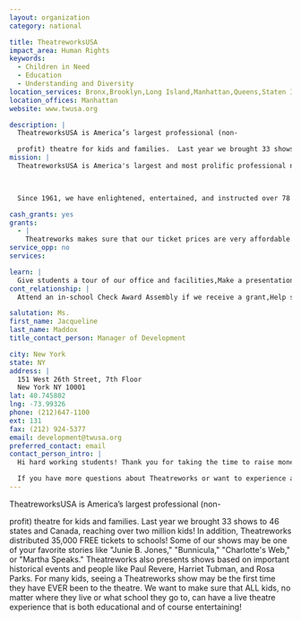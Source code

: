 ```yaml
---
layout: organization
category: national

title: TheatreworksUSA
impact_area: Human Rights
keywords: 
  - Children in Need
  - Education
  - Understanding and Diversity
location_services: Bronx,Brooklyn,Long Island,Manhattan,Queens,Staten Island,Greater New York,Outside NYC
location_offices: Manhattan
website: www.twusa.org

description: |
  TheatreworksUSA is America’s largest professional (non-

  profit) theatre for kids and families.  Last year we brought 33 shows to 46 states and Canada, reaching  over two million kids!  In addition, Theatreworks distributed 35,000 FREE tickets to schools!  Some of our shows may be one of your favorite stories like "Junie B. Jones," "Bunnicula," "Charlotte's Web," or "Martha Speaks." Theatreworks also presents shows based on important historical events and people like Paul Revere, Harriet Tubman, and Rosa Parks.  For many kids, seeing a Theatreworks show may be the first time they have EVER been to the theatre.  We want to make sure that ALL kids, no matter where they live or what school they go to, can have a live theatre experience that is both educational and of course entertaining!
mission: |
  TheatreworksUSA is America's largest and most prolific professional not-for-profit theatre for young and family audiences.

  

  Since 1961, we have enlightened, entertained, and instructed over 78 million people in 49 states and Canada.

cash_grants: yes
grants: 
  - |
    Theatreworks makes sure that our ticket prices are very affordable. However, there are still some schools and families that cannot afford tickets.  With your support, we can provide FREE tickets to kids both in NYC and around the country. It only costs $8.75 per ticket in NYC, so every penny really helps!  A grant of $875 will send 100 kids to the theatre!
service_opp: no
services: 

learn: |
  Give students a tour of our office and facilities,Make a presentation about our organization,Speak over the phone about our work
cont_relationship: |
  Attend an in-school Check Award Assembly if we receive a grant,Help students tell local newspapers and media about their grant and/or project with us,Collect pennies during the Penny Harvest next fall

salutation: Ms.
first_name: Jacqueline
last_name: Maddox
title_contact_person: Manager of Development

city: New York
state: NY
address: |
  151 West 26th Street, 7th Floor  
  New York NY 10001
lat: 40.745802
lng: -73.99326
phone: (212)647-1100
ext: 131
fax: (212) 924-5377
email: development@twusa.org
preferred_contact: email
contact_person_intro: |
  Hi hard working students! Thank you for taking the time to raise money for organizations and causes that really need your help.  When I was a student like you, I also loved to volunteer and help organizations that I felt passionate about. That is why I now work for TheatreworksUSA! I always loved theatre, working with kids, and supporting important causes. My job at Theatreworks is a lot like what you are doing right now! I help raise money and awareness about Theatreworks.  Not only is it a very fun job, but I get to help kids around the country!  When I was younger, being exposed to theatre was more than a form of entertainment. It helped make me a more confident and independent person.  It also helped make it easier for me to speak in public and of course, theatre is a great way to make many friends!  In addition, theatre can make learning fun and bring stories and history to life in a way that is often unforgettable. 

  If you have more questions about Theatreworks or want to experience a Theatreworks show for yourself, please feel free to call, email, or write to us anytime!  We can't thank you enough for considering Theatreworks for your Penny Drive!
---
```

TheatreworksUSA is America’s largest professional (non-

profit) theatre for kids and families.  Last year we brought 33 shows to 46 states and Canada, reaching  over two million kids!  In addition, Theatreworks distributed 35,000 FREE tickets to schools!  Some of our shows may be one of your favorite stories like "Junie B. Jones," "Bunnicula," "Charlotte's Web," or "Martha Speaks." Theatreworks also presents shows based on important historical events and people like Paul Revere, Harriet Tubman, and Rosa Parks.  For many kids, seeing a Theatreworks show may be the first time they have EVER been to the theatre.  We want to make sure that ALL kids, no matter where they live or what school they go to, can have a live theatre experience that is both educational and of course entertaining!
